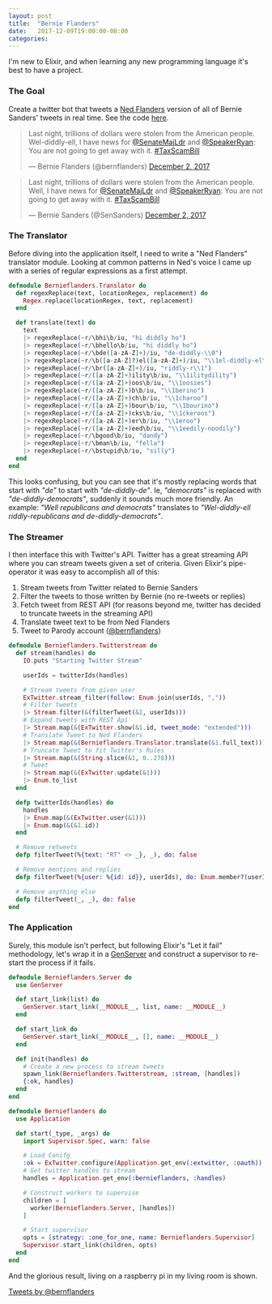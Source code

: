 ```yaml
---
layout: post
title:  "Bernie Flanders"
date:   2017-12-09T19:00:00-08:00
categories:
---
```


I'm new to Elixir, and when learning any new programming language it's best to have a project.

### The Goal

Create a twitter bot that tweets a [Ned Flanders](https://en.wikipedia.org/wiki/Ned_Flanders) version of all of Bernie Sanders' tweets in real time. See the code [here](https://github.com/pjskennedy/bernieflanders).

<blockquote class="twitter-tweet" data-lang="en"><p lang="en" dir="ltr">Last night, trillions of dollars were stolen from the American people. Wel-diddly-ell, I have news for <a href="https://twitter.com/SenateMajLdr?ref_src=twsrc%5Etfw">@SenateMajLdr</a> and <a href="https://twitter.com/SpeakerRyan?ref_src=twsrc%5Etfw">@SpeakerRyan</a>: You are not going to get away with it. <a href="https://twitter.com/hashtag/TaxScamBill?src=hash&amp;ref_src=twsrc%5Etfw">#TaxScamBill</a></p>&mdash; Bernie Flanders (@bernflanders) <a href="https://twitter.com/bernflanders/status/937017627435614209?ref_src=twsrc%5Etfw">December 2, 2017</a></blockquote>

<blockquote class="twitter-tweet" data-lang="en"><p lang="en" dir="ltr">Last night, trillions of dollars were stolen from the American people. Well, I have news for <a href="https://twitter.com/SenateMajLdr?ref_src=twsrc%5Etfw">@SenateMajLdr</a> and <a href="https://twitter.com/SpeakerRyan?ref_src=twsrc%5Etfw">@SpeakerRyan</a>: You are not going to get away with it. <a href="https://twitter.com/hashtag/TaxScamBill?src=hash&amp;ref_src=twsrc%5Etfw">#TaxScamBill</a></p>&mdash; Bernie Sanders (@SenSanders) <a href="https://twitter.com/SenSanders/status/937017626039119872?ref_src=twsrc%5Etfw">December 2, 2017</a></blockquote>

### The Translator

Before diving into the application itself, I need to write a "Ned Flanders" translator module. Looking at common patterns in Ned's voice I came up with a series of regular expressions as a first attempt.

```elixir
defmodule Bernieflanders.Translator do
  def regexReplace(text, locationRegex, replacement) do
    Regex.replace(locationRegex, text, replacement)
  end

  def translate(text) do
    text
    |> regexReplace(~r/\bhi\b/iu, "hi diddly ho")
    |> regexReplace(~r/\bhello\b/iu, "hi diddly ho")
    |> regexReplace(~r/\bde([a-zA-Z]+)/iu, "de-diddly-\\0")
    |> regexReplace(~r/\b([a-zA-Z]?)el([a-zA-Z]+)/iu, "\\1el-diddly-el\\2")
    |> regexReplace(~r/\br([a-zA-Z]+)/iu, "riddly-r\\1")
    |> regexReplace(~r/([a-zA-Z]+)ility\b/iu, "\\1ilitydility")
    |> regexReplace(~r/([a-zA-Z]+)oos\b/iu, "\\1oosies")
    |> regexReplace(~r/([a-zA-Z]+)b\b/iu, "\\1berino")
    |> regexReplace(~r/([a-zA-Z]+)ch\b/iu, "\\1charoo")
    |> regexReplace(~r/([a-zA-Z]+)bour\b/iu, "\\1bourino")
    |> regexReplace(~r/([a-zA-Z]+)cks\b/iu, "\\1ckeroos")
    |> regexReplace(~r/([a-zA-Z]+)er\b/iu, "\\1eroo")
    |> regexReplace(~r/([a-zA-Z]+)eed\b/iu, "\\1eedily-noodily")
    |> regexReplace(~r/\bgood\b/iu, "dandy")
    |> regexReplace(~r/\bman\b/iu, "fella")
    |> regexReplace(~r/\bstupid\b/iu, "silly")
  end
end
```

This looks confusing, but you can see that it's mostly replacing words that start with _"de"_ to start with _"de-diddly-de"_. Ie, _"democrats"_ is replaced with _"de-diddly-democrats"_, suddenly it sounds much more friendly. An example: _"Well republicans and democrats"_ translates to _"Wel-diddly-ell riddly-republicans and de-diddly-democrats"_.

### The Streamer

I then interface this with Twitter's API. Twitter has a great streaming API where you can stream tweets given a set of criteria. Given Elixir's pipe-operator it was easy to accomplish all of this:

1. Stream tweets from Twitter related to Bernie Sanders
2. Filter the tweets to those written by Bernie (no re-tweets or replies)
3. Fetch tweet from REST API (for reasons beyond me, twitter has decided to truncate tweets in the streaming API)
4. Translate tweet text to be from Ned Flanders
5. Tweet to Parody account ([@bernflanders](https://twitter.com/bernflanders))

```elixir
defmodule Bernieflanders.Twitterstream do
  def stream(handles) do
    IO.puts "Starting Twitter Stream"

    userIds = twitterIds(handles)

    # Stream tweets from given user
    ExTwitter.stream_filter(follow: Enum.join(userIds, ","))
    # Filter tweets
    |> Stream.filter(&(filterTweet(&1, userIds)))
    # Expand tweets with REST Api
    |> Stream.map(&(ExTwitter.show(&1.id, tweet_mode: "extended")))
    # Translate Tweet to Ned Flanders
    |> Stream.map(&(Bernieflanders.Translator.translate(&1.full_text)))
    # Truncate Tweet to fit Twitter's Rules
    |> Stream.map(&(String.slice(&1, 0..278)))
    # Tweet
    |> Stream.map(&(ExTwitter.update(&1)))
    |> Enum.to_list
  end

  defp twitterIds(handles) do
    handles
    |> Enum.map(&(ExTwitter.user(&1)))
    |> Enum.map(&(&1.id))
  end

  # Remove retweets
  defp filterTweet(%{text: "RT" <> _}, _), do: false

  # Remove mentions and replies
  defp filterTweet(%{user: %{id: id}}, userIds), do: Enum.member?(userIds, id)

  # Remove anything else
  defp filterTweet(_, _), do: false
end
```

### The Application

Surely, this module isn't perfect, but following Elixir's "Let it fail" methodology, let's wrap it in a [GenServer](https://hexdocs.pm/elixir/GenServer.html) and construct a supervisor to re-start the process if it fails.

```elixir
defmodule Bernieflanders.Server do
  use GenServer

  def start_link(list) do
    GenServer.start_link(__MODULE__, list, name: __MODULE__)
  end

  def start_link do
    GenServer.start_link(__MODULE__, [], name: __MODULE__)
  end

  def init(handles) do
    # Create a new process to stream tweets
    spawn_link(Bernieflanders.Twitterstream, :stream, [handles])
    {:ok, handles}
  end
end

defmodule Bernieflanders do
  use Application

  def start(_type, _args) do
    import Supervisor.Spec, warn: false

    # Load Conifg
    :ok = ExTwitter.configure(Application.get_env(:extwitter, :oauth))
    # Get twitter handles to stream
    handles = Application.get_env(:bernieflanders, :handles)

    # Construct workers to supervise
    children = [
      worker(Bernieflanders.Server, [handles])
    ]

    # Start supervisor
    opts = [strategy: :one_for_one, name: Bernieflanders.Supervisor]
    Supervisor.start_link(children, opts)
  end
end
```

And the glorious result, living on a raspberry pi in my living room is shown.

<a class="twitter-timeline" href="https://twitter.com/bernflanders">Tweets by @bernflanders</a>
<script async src="https://platform.twitter.com/widgets.js" charset="utf-8"></script>
